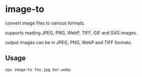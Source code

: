 # image-to

convert image files to various formats.

supports reading JPEG, PNG, WebP, TIFF, GIF and SVG images.

output images can be in JPEG, PNG, WebP and TIFF formats.

## Usage

```bash
npx image-to foo.jpg bar.webp
```
